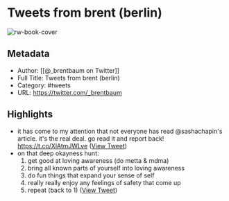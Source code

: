 # Tweets from brent (berlin)

![rw-book-cover](https://pbs.twimg.com/profile_images/1548666893648764930/0-F5lQNQ.jpg)

## Metadata
- Author: [[@_brentbaum on Twitter]]
- Full Title: Tweets from brent (berlin)
- Category: #tweets
- URL: https://twitter.com/_brentbaum

## Highlights
- it has come to my attention that not everyone has read @sashachapin's article. it's the real deal. go read it and report back!
  https://t.co/XlAtmJWLve ([View Tweet](https://twitter.com/_brentbaum/status/1580675822658035714))
- on that deep okayness hunt:
  1. get good at loving awareness (do metta & mdma)
  2. bring all known parts of yourself into loving awareness
  3. do fun things that expand your sense of self
  4. really really enjoy any feelings of safety that come up
  5. repeat (back to 1) ([View Tweet](https://twitter.com/_brentbaum/status/1580675390825111553))
